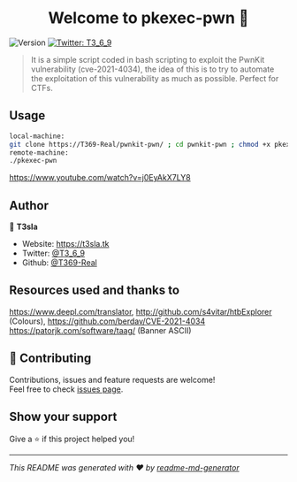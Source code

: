 <h1 align="center">Welcome to pkexec-pwn 👋</h1>
<p>
  <img alt="Version" src="https://img.shields.io/badge/version-1.0-blue.svg?cacheSeconds=2592000" />
  <a href="https://twitter.com/T3_6_9" target="_blank">
    <img alt="Twitter: T3_6_9" src="https://img.shields.io/twitter/follow/T3_6_9.svg?style=social" />
  </a>
</p>

> It is a simple script coded in bash scripting to exploit the PwnKit vulnerability (cve-2021-4034), the idea of this is to try to automate the exploitation of this vulnerability as much as possible.
Perfect for CTFs.

## Usage

```sh
local-machine:
git clone https://T369-Real/pwnkit-pwn/ ; cd pwnkit-pwn ; chmod +x pkexec-pwn requirements ; ./requirements
remote-machine:
./pkexec-pwn
```
https://www.youtube.com/watch?v=j0EyAkX7LY8

## Author

👤 **T3sla**

* Website: https://t3sla.tk
* Twitter: [@T3_6_9](https://twitter.com/T3\_6\_9)
* Github: [@T369-Real](https://github.com/T369-Real)

## Resources used and thanks to
https://www.deepl.com/translator, 
http://github.com/s4vitar/htbExplorer (Colours), https://github.com/berdav/CVE-2021-4034 
https://patorjk.com/software/taag/ (Banner ASCII) 

## 🤝 Contributing

Contributions, issues and feature requests are welcome!<br />Feel free to check [issues page](https://github.com/T369-Real/pwnkit-pwn/issues/). 

## Show your support

Give a ⭐️ if this project helped you!

***
_This README was generated with ❤️ by [readme-md-generator](https://github.com/kefranabg/readme-md-generator)_